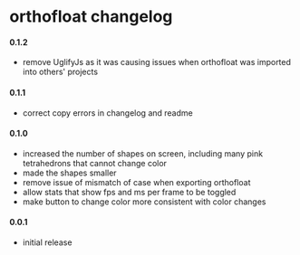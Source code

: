 orthofloat changelog
=========

#### 0.1.2
* remove UglifyJs as it was causing issues when orthofloat was imported into others' projects

#### 0.1.1
* correct copy errors in changelog and readme

#### 0.1.0
* increased the number of shapes on screen, including many pink tetrahedrons that cannot change color
* made the shapes smaller
* remove issue of mismatch of case when exporting orthofloat
* allow stats that show fps and ms per frame to be toggled
* make button to change color more consistent with color changes


#### 0.0.1
* initial release